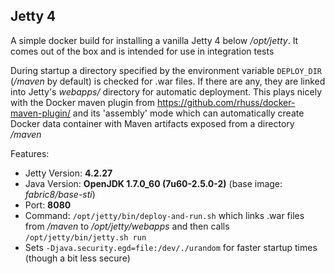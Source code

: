 ## Jetty 4

A simple docker build for installing a vanilla Jetty 4 below
*/opt/jetty*. It comes out of the box and is intended for use in 
integration tests

During startup a directory specified by the environment variable `DEPLOY_DIR`
(*/maven* by default) is checked for .war files. If there
are any, they are linked into Jetty's *webapps/* directory for automatic
deployment. This plays nicely with the Docker maven plugin from
https://github.com/rhuss/docker-maven-plugin/ and its 'assembly' mode which
can automatically create Docker data container with Maven artifacts
exposed from a directory */maven*


Features:

* Jetty Version: **4.2.27**
* Java Version: **OpenJDK 1.7.0_60 (7u60-2.5.0-2)** (base image: *fabric8/base-sti*)
* Port: **8080**
* Command: `/opt/jetty/bin/deploy-and-run.sh` which links .war files from */maven* to 
  */opt/jetty/webapps* and then calls `/opt/jetty/bin/jetty.sh run`
* Sets `-Djava.security.egd=file:/dev/./urandom` for faster startup times
  (though a bit less secure)
